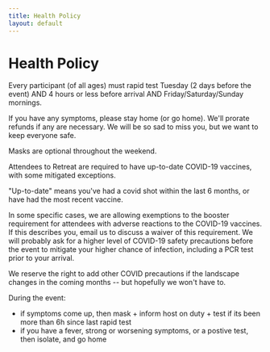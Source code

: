 ```yaml
---
title: Health Policy
layout: default
---
```


# Health Policy

Every participant (of all ages) must rapid test Tuesday (2 days before the event) AND 4 hours or less before arrival AND Friday/Saturday/Sunday mornings.

If you have any symptoms, please stay home (or go home). We'll prorate refunds if any are necessary. We will be so sad to miss you, but we want to keep everyone safe.

Masks are optional throughout the weekend.

Attendees to Retreat are required to have up-to-date COVID-19 vaccines, with some mitigated exceptions.

"Up-to-date" means you've had a covid shot within the last 6 months, or have had the most recent vaccine.

In some specific cases, we are allowing exemptions to the booster requirement for attendees with adverse reactions to the COVID-19 vaccines. If this describes you, email us to discuss a waiver of this requirement. We will probably ask for a higher level of COVID-19 safety precautions before the event to mitigate your higher chance of infection, including a PCR test prior to your arrival.

We reserve the right to add other COVID precautions if the landscape changes in the coming months -- but hopefully we won't have to.

During the event: 
- if symptoms come up, then mask + inform host on duty + test if its been more than 6h since last rapid test
- if you have a fever, strong or worsening symptoms, or a postive test, then isolate, and go home

